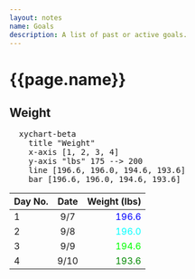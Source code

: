 ```yaml
---
layout: notes
name: Goals
description: A list of past or active goals.
---
```

<h1>{{page.name}}</h1>


<h2>Weight</h2>
  
<pre class="mermaid" >
  xychart-beta
    title "Weight" 
    x-axis [1, 2, 3, 4] 
    y-axis "lbs" 175 --> 200
    line [196.6, 196.0, 194.6, 193.6]
    bar [196.6, 196.0, 194.6, 193.6]
</pre>
  
|Day No.|Date|Weight (lbs)|
|:---|:---:|---:|
|1|9/7|<font color="0000FF"> 196.6</font>|
|2|9/8|<font color="00FFFF"> 196.0</font>|
|3|9/9|<font color="#00FF00">194.6</font>|
|4|9/10|<font color="#008800">193.6</font>|
